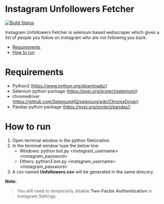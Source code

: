 ﻿# Instagram Unfollowers Fetcher

[![Build Status](https://travis-ci.org/joemccann/dillinger.svg?branch=master)](https://github.com/rupesh-biswas/Instagram_Unfollowers)

Instagram Unfollowers Fetcher is selenium based webscraper which gives a list of people you follow on Instagram who are not following you back.

  - [Requirements](https://github.com/rupesh-biswas/Instagram_Unfollowers#requirements)
  - [How to run](https://github.com/rupesh-biswas/Instagram_Unfollowers#How-to-run)

# Requirements
  - Python3 (https://www.python.org/downloads/)
  - Selenium python package (https://pypi.org/project/selenium/)
  - chromedriver (https://github.com/SeleniumHQ/selenium/wiki/ChromeDriver)
  - Pandas python package (https://pypi.org/project/pandas/)

# How to run
  1. Open terminal window in the python filelocation.
  2. In the terminal window type the below line:
        - Windows: python bot.py <instagram_username> <instagram_password>
        - Others: python3 bot.py <instagram_username> <instagram_password>
  3. A csv named **Unfollowers.csv** will be generated in the same direcory. 

**Note:**
> You will need to temporarily disable **Two-Factor Authentication** in Instagram Settings.
